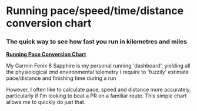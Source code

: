 # Running pace/speed/time/distance conversion chart

### The quick way to see how fast you run in kilometres and miles

**[Running Pace Conversion Chart](http://wachilt.github.io/running-pace-conversion-chart/)**

My Garmin Fenix 6 Sapphire is my personal running 'dashboard', yielding all the physiological *and* environmental telemetry I require to 'fuzzily' estimate pace/distance and finishing time during a run 

However, I often like to calculate pace, speed and distance more accurately, particularly if I'm looking to beat a PR on a familiar route. This simple chart allows me to quickly do just that.

